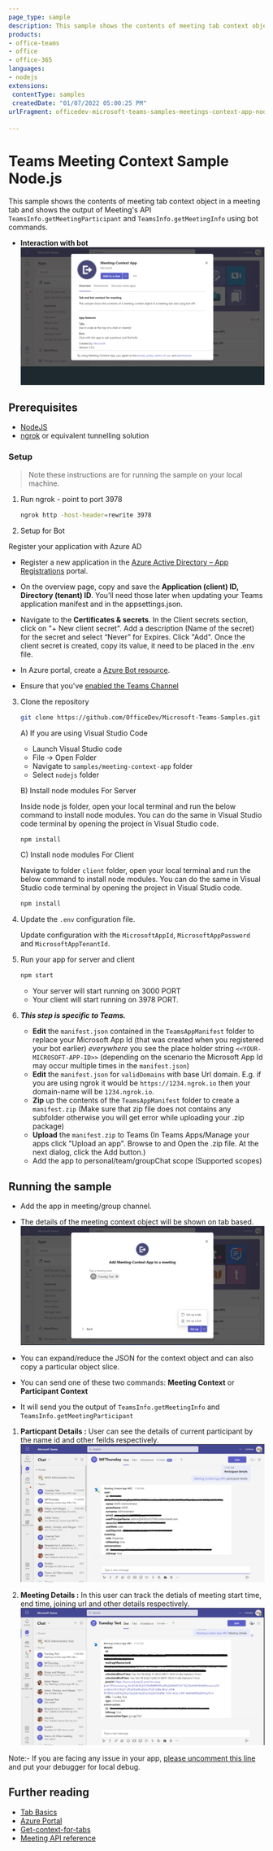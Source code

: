 ```yaml
---
page_type: sample
description: This sample shows the contents of meeting tab context object in a meeting tab and using bot's meeting API, meeting participant details and meeting details is sent to user.
products:
- office-teams
- office
- office-365
languages:
- nodejs
extensions:
 contentType: samples
 createdDate: "01/07/2022 05:00:25 PM"
urlFragment: officedev-microsoft-teams-samples-meetings-context-app-nodejs

---
```


# Teams Meeting Context Sample Node.js

This sample shows the contents of meeting tab context object in a meeting tab and shows the output of Meeting's API `TeamsInfo.getMeetingParticipant` and `TeamsInfo.getMeetingInfo` using bot commands.

- **Interaction with bot**
![meeting-context](Images/meeting-context.gif)  

## Prerequisites

- [NodeJS](https://nodejs.org/en/)
- [ngrok](https://ngrok.com/) or equivalent tunnelling solution

### Setup 
> Note these instructions are for running the sample on your local machine.

1) Run ngrok - point to port 3978

    ```bash
    ngrok http -host-header=rewrite 3978
    ```

2) Setup for Bot

Register your application with Azure AD

- Register a new application in the [Azure Active Directory – App Registrations](https://go.microsoft.com/fwlink/?linkid=2083908) portal.
- On the overview page, copy and save the **Application (client) ID, Directory (tenant) ID**. You’ll need those later when updating your Teams application manifest and in the appsettings.json.
- Navigate to the **Certificates & secrets**. In the Client secrets section, click on "+ New client secret". Add a description (Name of the secret) for the secret and select “Never” for Expires. Click "Add". Once the client secret is created, copy its value, it need to be placed in the .env file.

- In Azure portal, create a [Azure Bot resource](https://docs.microsoft.com/en-us/azure/bot-service/bot-builder-authentication?view=azure-bot-service-4.0&tabs=csharp%2Caadv2).

- Ensure that you've [enabled the Teams Channel](https://docs.microsoft.com/en-us/azure/bot-service/channel-connect-teams?view=azure-bot-service-4.0)

3) Clone the repository

    ```bash
    git clone https://github.com/OfficeDev/Microsoft-Teams-Samples.git
    ```

   A) If you are using Visual Studio Code

    - Launch Visual Studio code
    - File -> Open Folder
    - Navigate to `samples/meeting-context-app` folder
    - Select `nodejs` folder

   B) Install node modules For Server

   Inside node js folder, open your local terminal and run the below command to install node modules. You can do the same in Visual Studio code terminal by opening the project in Visual Studio code.

    ```bash
    npm install
    ```

   C) Install node modules For Client

   Navigate to folder `client` folder, open your local terminal and run the below command to install node modules. You can do the same in Visual Studio code terminal by opening the project in Visual Studio code.

    ```bash
    npm install
    ```


4) Update the `.env` configuration file.

   Update configuration with the ```MicrosoftAppId```,  ```MicrosoftAppPassword``` and ```MicrosoftAppTenantId```.

6) Run your app for server and client

    ```bash
    npm start
    ```

    - Your server will start running on 3000 PORT
    - Your client will start running on 3978 PORT.

7) __*This step is specific to Teams.*__
    - **Edit** the `manifest.json` contained in the  `TeamsAppManifest` folder to replace your Microsoft App Id (that was created when you registered your bot earlier) *everywhere* you see the place holder string `<<YOUR-MICROSOFT-APP-ID>>` (depending on the scenario the Microsoft App Id may occur multiple times in the `manifest.json`)
    - **Edit** the `manifest.json` for `validDomains` with base Url domain. E.g. if you are using ngrok it would be `https://1234.ngrok.io` then your domain-name will be `1234.ngrok.io`.
    - **Zip** up the contents of the `TeamsAppManifest` folder to create a `manifest.zip` (Make sure that zip file does not contains any subfolder otherwise you will get error while uploading your .zip package)
    - **Upload** the `manifest.zip` to Teams (In Teams Apps/Manage your apps click "Upload an app". Browse to and Open the .zip file. At the next dialog, click the Add button.)
    - Add the app to personal/team/groupChat scope (Supported scopes)
     

## Running the sample

- Add the app in meeting/group channel.
- The details of the meeting context object will be shown on tab based.
![participant context](Images/Setup-Tab-Bot.png)

- You can expand/reduce the JSON for the context object and can also copy a particular object slice.
- You can send one of these two commands: **Meeting Context** or **Participant Context**
- It will send you the output of `TeamsInfo.getMeetingInfo` and `TeamsInfo.getMeetingParticipant`

1. **Particpant Details :** User can see the details of current participant by the name id and other feilds respectively.
![participant context](Images/Participant-Details.png)

2. **Meeting Details :** In this user can track the detials of meeting start time, end time, joining url and other details respectively.
![meeting context](Images/Meeting-Details.png) 

Note:- If you are facing any issue in your app,  [please uncomment this line](https://github.com/OfficeDev/Microsoft-Teams-Samples/blob/main/samples/meetings-context-app/nodejs/server/index.js#L44) and put your debugger for local debug.

## Further reading
- [Tab Basics](https://docs.microsoft.com/en-us/microsoftteams/platform/tabs/how-to/create-channel-group-tab?pivots=node-java-script)
- [Azure Portal](https://portal.azure.com)
- [Get-context-for-tabs](https://docs.microsoft.com/en-us/microsoftteams/platform/tabs/how-to/access-teams-context#retrieve-context-in-private-channels)
- [Meeting API reference](https://docs.microsoft.com/en-us/microsoftteams/platform/apps-in-teams-meetings/api-references?tabs=dotnet)
